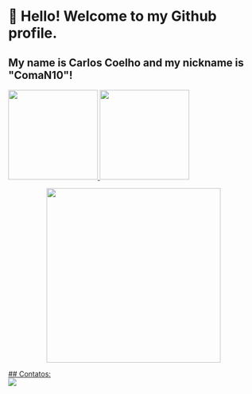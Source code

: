 # 👋 Hello! Welcome to my Github profile.
## My name is Carlos Coelho and my nickname is "ComaN10"!

<div>
<a href="https://github.com/ComaN10">
<img loading="lazy" height="180em" src="https://github-readme-stats.vercel.app/api/top-langs/?username=ComaN10&layout=compact&langs_count=7&theme=dracula"/>
<img loading="lazy" height="180em" src="https://github-readme-stats.vercel.app/api?username=ComaN10&show_icons=true&theme=dracula&include_all_commits=true&count_private=true"/>
</div>
<p align="center">
  <img src="https://tenor.com/pt-PT/view/hacker-hacker-man-hacking-hackers-hack-gif-23864910" width="350">
</p>  
## Contatos:
<div>
<a href="https://www.linkedin.com/in/carlos-coelho03/" target="_blank"><img loading="lazy" src="https://img.shields.io/badge/-LinkedIn-%230077B5?style=for-the-badge&logo=linkedin&logoColor=white" target="_blank"></a>   
</div>


